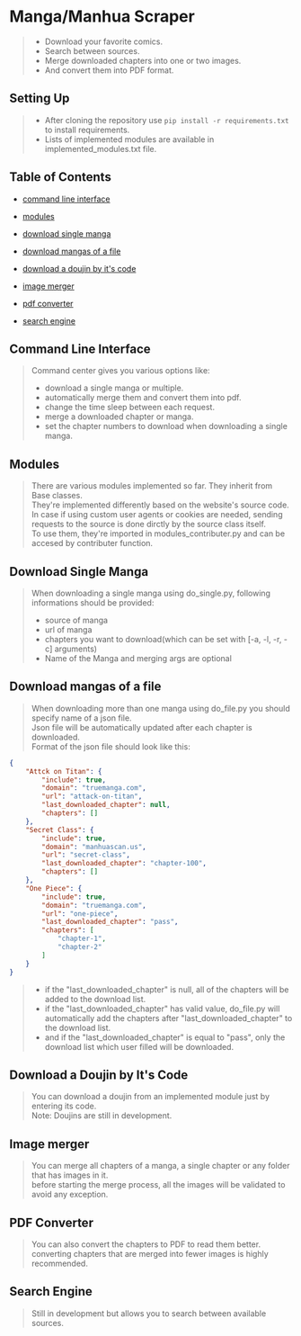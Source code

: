 # Manga/Manhua Scraper

> - Download your favorite comics.
> - Search between sources.
> - Merge downloaded chapters into one or two images.
> - And convert them into PDF format.

## Setting Up

> - After cloning the repository use ```pip install -r requirements.txt``` to install requirements.
> - Lists of implemented modules are available in implemented_modules.txt file.

## Table of Contents

- [command line interface](#command-line-interface)

- [modules](#modules)

- [download single manga](#download-single-manga)

- [download mangas of a file](#download-mangas-of-a-file)

- [download a doujin by it's code](#download-a-doujin-by-its-code)

- [image merger](#image-merger)

- [pdf converter](#pdf-converter)

- [search engine](#search-engine)

## Command Line Interface
>
> Command center gives you various options like:
>
> - download a single manga or multiple.
> - automatically merge them and convert them into pdf.
> - change the time sleep between each request.
> - merge a downloaded chapter or manga.
> - set the chapter numbers to download when downloading a single manga.

## Modules
>
> There are various modules implemented so far. They inherit from Base classes.  
> They're implemented differently based on the website's source code.  
> In case if using custom user agents or cookies are needed, sending requests to the source is done dirctly by the source class itself.  
> To use them, they're imported in modules_contributer.py and can be accesed by contributer function.

## Download Single Manga
>
> When downloading a single manga using do_single.py, following informations should be provided:
>
> - source of manga
> - url of manga
> - chapters you want to download(which can be set with [-a, -l, -r, -c] arguments)
> - Name of the Manga and merging args are optional

## Download mangas of a file
>
> When downloading more than one manga using do_file.py you should specify name of a json file.  
> Json file will be automatically updated after each chapter is downloaded.  
> Format of the json file should look like this:

```json
{
    "Attck on Titan": {
        "include": true,
        "domain": "truemanga.com",
        "url": "attack-on-titan",
        "last_downloaded_chapter": null,
        "chapters": []
    },
    "Secret Class": {
        "include": true,
        "domain": "manhuascan.us",
        "url": "secret-class",
        "last_downloaded_chapter": "chapter-100",
        "chapters": []
    },
    "One Piece": {
        "include": true,
        "domain": "truemanga.com",
        "url": "one-piece",
        "last_downloaded_chapter": "pass",
        "chapters": [
            "chapter-1",
            "chapter-2"
        ]
    }
}
```

> - if the "last_downloaded_chapter" is null, all of the chapters will be added to the download list.  
> - if the "last_downloaded_chapter" has valid value, do_file.py will automatically add the chapters after "last_downloaded_chapter" to the download list.  
> - and if the "last_downloaded_chapter" is equal to "pass", only the download list which user filled will be downloaded.

## Download a Doujin by It's Code
>
> You can download a doujin from an implemented module just by entering its code.  
> Note: Doujins are still in development.  

## Image merger
>
> You can merge all chapters of a manga, a single chapter or any folder that has images in it.  
> before starting the merge process, all the images will be validated to avoid any exception.

## PDF Converter
>
> You can also convert the chapters to PDF to read them better.  
> converting chapters that are merged into fewer images is highly recommended.

## Search Engine
>
> Still in development but allows you to search between available sources.
